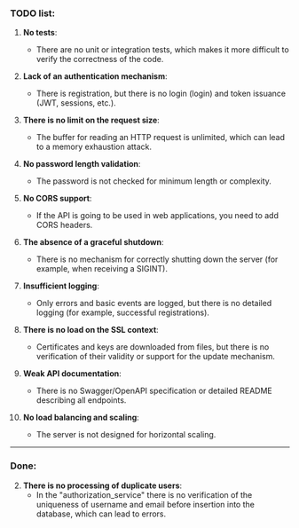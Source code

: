 ### TODO list:

1. **No tests**:
    - There are no unit or integration tests, which makes it more difficult to verify the correctness of the code.

3. **Lack of an authentication mechanism**:
    - There is registration, but there is no login (login) and token issuance (JWT, sessions, etc.).  

4. **There is no limit on the request size**:  
    - The buffer for reading an HTTP request is unlimited, which can lead to a memory exhaustion attack.  

5. **No password length validation**:
    - The password is not checked for minimum length or complexity.  

6. **No CORS support**:
    - If the API is going to be used in web applications, you need to add CORS headers.  

7. **The absence of a graceful shutdown**:
    - There is no mechanism for correctly shutting down the server (for example, when receiving a SIGINT).  

8. **Insufficient logging**:  
    - Only errors and basic events are logged, but there is no detailed logging (for example, successful registrations).  

9. **There is no load on the SSL context**:
    - Certificates and keys are downloaded from files, but there is no verification of their validity or support for the update mechanism.  

10. **Weak API documentation**:
    - There is no Swagger/OpenAPI specification or detailed README describing all endpoints.  

11. **No load balancing and scaling**:  
    - The server is not designed for horizontal scaling.
---
### Done:
    
2. **There is no processing of duplicate users**:
    - In the "authorization_service" there is no verification of the uniqueness of username and email before insertion into the database, which can lead to errors.  
